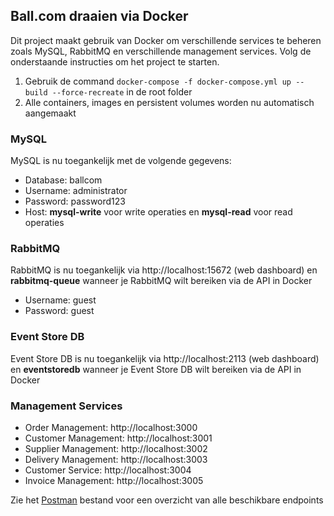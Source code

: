## Ball.com draaien via Docker
Dit project maakt gebruik van Docker om verschillende services te beheren zoals MySQL, RabbitMQ en verschillende management services. Volg de onderstaande instructies om het project te starten.

1. Gebruik de command `docker-compose -f docker-compose.yml up --build --force-recreate` in de root folder
2. Alle containers, images en persistent volumes worden nu automatisch aangemaakt

### MySQL
MySQL is nu toegankelijk met de volgende gegevens:
- Database: ballcom
- Username: administrator
- Password: password123
- Host: **mysql-write** voor write operaties en **mysql-read** voor read operaties

### RabbitMQ
RabbitMQ is nu toegankelijk via http://localhost:15672 (web dashboard) en **rabbitmq-queue** wanneer je RabbitMQ wilt bereiken via de API in Docker
- Username: guest
- Password: guest

### Event Store DB
Event Store DB is nu toegankelijk via http://localhost:2113 (web dashboard) en **eventstoredb** wanneer je Event Store DB wilt bereiken via de API in Docker

### Management Services
- Order Management: http://localhost:3000
- Customer Management: http://localhost:3001
- Supplier Management: http://localhost:3002
- Delivery Management: http://localhost:3003
- Customer Service: http://localhost:3004
- Invoice Management: http://localhost:3005

Zie het [Postman](https://github.com/Hydra-NL/ball.com/blob/master/Ball.com.postman_collection.json) bestand voor een overzicht van alle beschikbare endpoints
